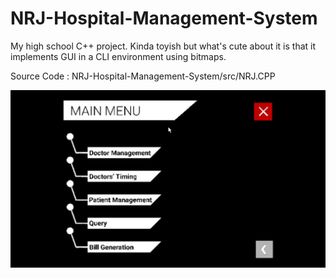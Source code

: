 # NRJ-Hospital-Management-System
My high school C++ project. Kinda toyish but what's cute about it is that it implements GUI in a CLI environment using bitmaps.

Source Code : NRJ-Hospital-Management-System/src/NRJ.CPP

![Preview](https://github.com/nrj1024/NRJ-Hospital-Management-System/blob/master/Preview.png)
